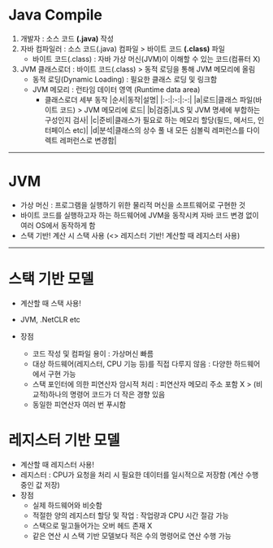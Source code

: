 # Java Compile
1. 개발자 : 소스 코드 **(.java)** 작성
2. 자바 컴파일러 : 소스 코드(.java) 컴파일 > 바이트 코드 **(.class)** 파일
   - 바이트 코드(.class) : 자바 가상 머신(JVM)이 이해할 수 있는 코드(컴퓨터 X)
3. JVM 클래스로더 : 바이트 코드(.class) > 동적 로딩을 통해 JVM 메모리에 올림
   - 동적 로딩(Dynamic Loading) : 필요한 클래스 로딩 및 링크함
   - JVM 메모리 : 런타임 데이터 영역 (Runtime data area)
     - 클래스로더 세부 동작
|순서|동작|설명|
|:-:|:-:|:-:|
|a|로드|클래스 파일(바이트 코드) > JVM 메모리에 로드|
|b|검증|JLS 및 JVM 명세에 부합하는 구성인지 검사|
|c|준비|클래스가 필요로 하는 메모리 할당(필드, 메서드, 인터페이스 etc)|
|d|분석|클래스의 상수 풀 내 모든 심볼릭 레퍼런스를 다이렉트 레퍼런스로 변경함|
* * *
# JVM
- 가상 머신 : 프로그램을 실행하기 위한 물리적 머신을 소프트웨어로 구현한 것
- 바이트 코드를 실행하고자 하는 하드웨어에 JVM을 동작시켜 자바 코드 변경 없이 여러 OS에서 동작하게 함
- 스택 기반! 계산 시 스택 사용 (<> 레지스터 기반! 계산할 때 레지스터 사용)
* * *
# 스택 기반 모델
- 계산할 때 스택 사용!
- JVM, .NetCLR etc

- 장점
  - 코드 작성 및 컴파일 용이 : 가상머신 빠름
  - 대상 하드웨어(레지스터, CPU 기능 등)를 직접 다루지 않음 : 다양한 하드웨어에서 구현 가능
  - 스택 포인터에 의한 피연산자 암시적 처리 : 피연산자 메모리 주소 포함 X > (비교적)하나의 명령어 코드가 더 작은 경향 있음
  - 동일한 피연산자 여러 번 푸시함

# 레지스터 기반 모델
- 계산할 때 레지스터 사용!
- 레지스터 : CPU가 요청을 처리 시 필요한 데이터를 일시적으로 저장함 (계산 수행 중인 값 저장)
- 장점
  - 실제 하드웨어와 비슷함
  - 적절한 양의 레지스터 할당 및 작업 : 작업량과 CPU 시간 절감 가능
  - 스택으로 밀고들어가는 오버 헤드 존재 X
  - 같은 연산 시 스택 기반 모델보다 적은 수의 명령어로 연산 수행 가능
